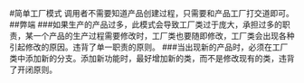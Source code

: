 #简单工厂模式
调用者不需要知道产品创建过程，只需要和产品工厂打交道即可。
##弊端
###如果生产的产品过多，此模式会导致工厂类过于庞大，承担过多的职责，某一个产品的生产过程需要修改时，工厂类也要随即修改，工厂类会出现各种引起修改的原因。违背了单一职责的原则。
###当出现新的产品时，必须在工厂类中添加新的分支。添加新功能时，最好增加新的类，而不是修改现有的类，违背了开闭原则。